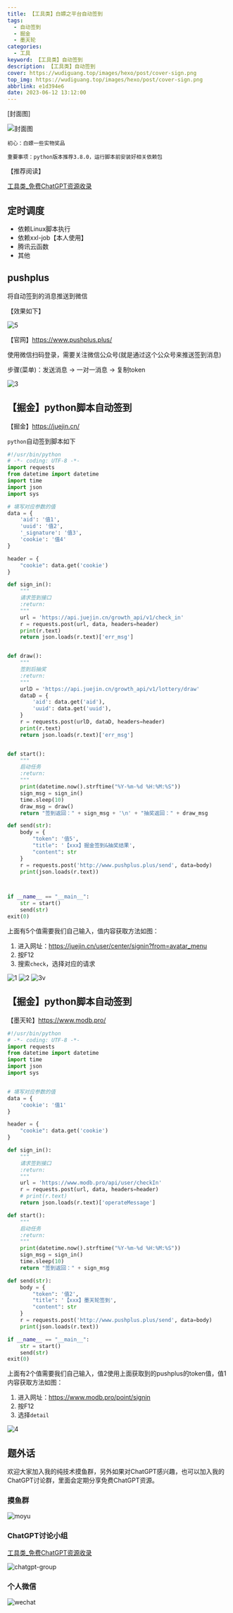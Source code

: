 ```yaml
---
title: 【工具类】白嫖之平台自动签到
tags:
  - 自动签到
  - 掘金
  - 墨天轮
categories:
  - 工具
keyword: 【工具类】自动签到
description: 【工具类】自动签到
cover: https://wudiguang.top/images/hexo/post/cover-sign.png
top_img: https://wudiguang.top/images/hexo/post/cover-sign.png
abbrlink: e1d394e6
date: 2023-06-12 13:12:00
---
```


[封面图]

![封面图](https://wudiguang.top/images/hexo/post/cover-sign.png)

`初心：白嫖一些实物奖品`

`重要事项：python版本推荐3.8.0，运行脚本前安装好相关依赖包`

【推荐阅读】

[工具类_免费ChatGPT资源收录](https://wudiguang.top/post/2817151a/)

## 定时调度

* 依赖Linux脚本执行
* 依赖xxl-job【本人使用】
* 腾讯云函数
* 其他

## pushplus

将自动签到的消息推送到微信

【效果如下】

![5](https://wudiguang.top/images/hexo/post/auto-sign05.jpg)

【官网】https://www.pushplus.plus/

使用微信扫码登录，需要关注微信公众号(就是通过这个公众号来推送签到消息)

步骤(菜单)：发送消息 -> 一对一消息 -> 复制token

![3](https://wudiguang.top/images/hexo/post/auto-sign03.png)

## 【掘金】python脚本自动签到

【掘金】https://juejin.cn/

`python`自动签到脚本如下
```python
#!/usr/bin/python
# -*- coding: UTF-8 -*-
import requests
from datetime import datetime
import time
import json
import sys

# 填写对应参数的值
data = {
    'aid': '值1',
    'uuid': '值2',
    '_signature': '值3',
    'cookie': '值4'
}

header = {
    "cookie": data.get('cookie')
}

def sign_in():
    """
    请求签到接口
    :return: 
    """
    url = 'https://api.juejin.cn/growth_api/v1/check_in'
    r = requests.post(url, data, headers=header)
    print(r.text)
    return json.loads(r.text)['err_msg']


def draw():
    """
    签到后抽奖
    :return: 
    """
    urlD = 'https://api.juejin.cn/growth_api/v1/lottery/draw'
    dataD = {
        'aid': data.get('aid'),
        'uuid': data.get('uuid'),
    }
    r = requests.post(urlD, dataD, headers=header)
    print(r.text)
    return json.loads(r.text)['err_msg']


def start():
    """
    启动任务
    :return: 
    """
    print(datetime.now().strftime("%Y-%m-%d %H:%M:%S"))
    sign_msg = sign_in()
    time.sleep(10)
    draw_msg = draw()
    return "签到返回：" + sign_msg + '\n' + "抽奖返回：" + draw_msg

def send(str):
    body = {
		"token": '值5',
		"title": '【xxx】掘金签到&抽奖结果',
		"content": str
    }
    r = requests.post('http://www.pushplus.plus/send', data=body)
    print(json.loads(r.text))



if __name__ == "__main__":
    str = start()
    send(str)
exit(0)
```

上面有5个值需要我们自己输入，值内容获取方法如图：

1. 进入网址：https://juejin.cn/user/center/signin?from=avatar_menu
2. 按F12
3. 搜索`check`，选择对应的请求

![1](https://wudiguang.top/images/hexo/post/auto-sign01.png)
![2](https://wudiguang.top/images/hexo/post/auto-sign02.png)
![3v](https://wudiguang.top/images/hexo/post/auto-sign03.png)

## 【掘金】python脚本自动签到

【墨天轮】https://www.modb.pro/

```python
#!/usr/bin/python
# -*- coding: UTF-8 -*-
import requests
from datetime import datetime
import time
import json
import sys


# 填写对应参数的值
data = {
    'cookie': '值1'
}

header = {
    "cookie": data.get('cookie')
}

def sign_in():
    """
    请求签到接口
    :return: 
    """
    url = 'https://www.modb.pro/api/user/checkIn'
    r = requests.post(url, data, headers=header)
    # print(r.text)
    return json.loads(r.text)['operateMessage']

def start():
    """
    启动任务
    :return: 
    """
    print(datetime.now().strftime("%Y-%m-%d %H:%M:%S"))
    sign_msg = sign_in()
    time.sleep(10)
    return "签到返回：" + sign_msg

def send(str):
    body = {
		"token": '值2',
		"title": '【xxx】墨天轮签到',
		"content": str
    }
    r = requests.post('http://www.pushplus.plus/send', data=body)
    print(json.loads(r.text))

if __name__ == "__main__":
    str = start()
    send(str)
exit(0)
```

上面有2个值需要我们自己输入，值2使用上面获取到的pushplus的token值，值1内容获取方法如图：

1. 进入网址：https://www.modb.pro/point/signin
2. 按F12
3. 选择`detail`

![4](https://wudiguang.top/images/hexo/post/auto-sign04.png)

## 题外话

欢迎大家加入我的纯技术摸鱼群，另外如果对ChatGPT感兴趣，也可以加入我的ChatGPT讨论群，里面会定期分享免费ChatGPT资源。

### 摸鱼群
![moyu](../pic/personal/moyu.jpg)

### ChatGPT讨论小组
[工具类_免费ChatGPT资源收录](https://wudiguang.top/post/2817151a/)

![chatgpt-group](../pic/personal/chatgpt-group.jpg)

### 个人微信
![wechat](../pic/personal/wechat.jpg)
